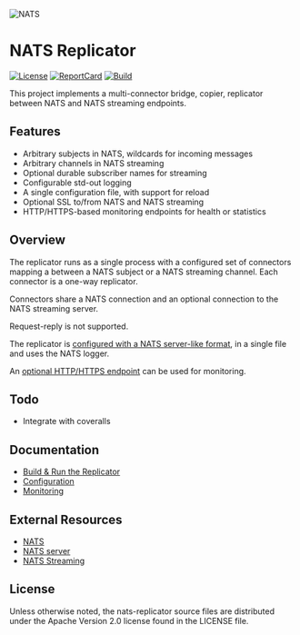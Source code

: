 ![NATS](logos/large-logo.png)

# NATS Replicator

[![License][License-Image]][License-Url]
[![ReportCard][ReportCard-Image]][ReportCard-Url]
[![Build][Build-Status-Image]][Build-Status-Url]

This project implements a multi-connector bridge, copier, replicator between NATS and NATS streaming endpoints.

## Features

* Arbitrary subjects in NATS, wildcards for incoming messages
* Arbitrary channels in NATS streaming
* Optional durable subscriber names for streaming
* Configurable std-out logging
* A single configuration file, with support for reload
* Optional SSL to/from NATS and NATS streaming
* HTTP/HTTPS-based monitoring endpoints for health or statistics

## Overview

The replicator runs as a single process with a configured set of connectors mapping a between a NATS subject or a NATS streaming channel. Each connector is a one-way replicator.

Connectors share a NATS connection and an optional connection to the NATS streaming server.

Request-reply is not supported.

The replicator is [configured with a NATS server-like format](docs/config.md), in a single file and uses the NATS logger.

An [optional HTTP/HTTPS endpoint](docs/monitoring.md) can be used for monitoring.

## Todo

* Integrate with coveralls

## Documentation

* [Build & Run the Replicator](docs/buildandrun.md)
* [Configuration](docs/config.md)
* [Monitoring](docs/monitoring.md)

## External Resources

* [NATS](https://nats.io/documentation/)
* [NATS server](https://github.com/nats-io/nats-server)
* [NATS Streaming](https://github.com/nats-io/nats-streaming-server)

[License-Url]: https://www.apache.org/licenses/LICENSE-2.0
[License-Image]: https://img.shields.io/badge/License-Apache2-blue.svg
[Build-Status-Url]: https://travis-ci.org/nats-io/nats-replicator
[Build-Status-Image]: https://travis-ci.org/nats-io/nats-replicator.svg?branch=master
[ReportCard-Url]: https://goreportcard.com/report/nats-io/nats-replicator
[ReportCard-Image]: https://goreportcard.com/badge/github.com/nats-io/nats-replicator?v=2

<a name="license"></a>

## License

Unless otherwise noted, the nats-replicator source files are distributed under the Apache Version 2.0 license found in the LICENSE file.
